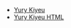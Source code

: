- [Yury Kiyeu](https://yurykiev.github.io/rsschool-cv/cv)
- [Yury Kiyeu HTML](https://yurykiev.github.io/rsschool-cv/)